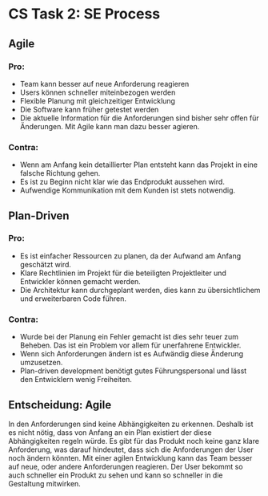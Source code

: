 # CS Task 2: SE Process

## Agile
### Pro:
- Team kann besser auf neue Anforderung reagieren
- Users können schneller miteinbezogen werden
- Flexible Planung mit gleichzeitiger Entwicklung
- Die Software kann früher getestet werden
- Die aktuelle Information für die Anforderungen sind bisher sehr offen für Änderungen. Mit Agile kann man dazu besser agieren.

### Contra:
- Wenn am Anfang kein detaillierter Plan entsteht kann das Projekt in eine falsche Richtung gehen.
- Es ist zu Beginn nicht klar wie das Endprodukt aussehen wird.
- Aufwendige Kommunikation mit dem Kunden ist stets notwendig.


## Plan-Driven
### Pro:
- Es ist einfacher Ressourcen zu planen, da der Aufwand am Anfang geschätzt wird.
- Klare Rechtlinien im Projekt für die beteiligten Projektleiter und Entwickler können gemacht werden.
- Die Architektur kann durchgeplant werden, dies kann zu übersichtlichem und erweiterbaren Code führen.

### Contra:
- Wurde bei der Planung ein Fehler gemacht ist dies sehr teuer zum Beheben. Das ist ein Problem vor allem für unerfahrene Entwickler.
- Wenn sich Anforderungen ändern ist es Aufwändig diese Änderung umzusetzen.
- Plan-driven development benötigt gutes Führungspersonal und lässt den Entwicklern wenig Freiheiten.

## Entscheidung: Agile
In den Anforderungen sind keine Abhängigkeiten zu erkennen. Deshalb ist es nicht nötig, dass von Anfang an ein Plan existiert der diese Abhängigkeiten regeln würde.
Es gibt für das Produkt noch keine ganz klare Anforderung, was darauf hindeutet, dass sich die Anforderungen der User noch ändern könnten. Mit einer agilen Entwicklung kann das Team besser auf neue, oder andere Anforderungen reagieren. Der User bekommt so auch schneller ein Produkt zu sehen und kann so schneller in die Gestaltung mitwirken.
